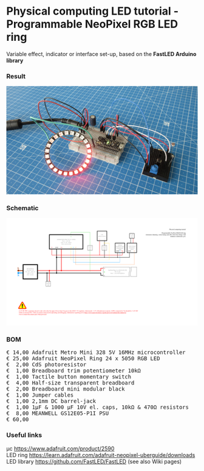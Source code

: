 # Physical computing LED tutorial - Programmable NeoPixel RGB LED ring

Variable effect, indicator or interface set-up, based on the **FastLED Arduino library**

### Result

![](Assets/8b%20result.jpg)

### Schematic

![](Assets/8b%20schematic.png)

### BOM

<pre>
€ 14,00 Adafruit Metro Mini 328 5V 16MHz microcontroller
€ 25,00 Adafruit NeoPixel Ring 24 x 5050 RGB LED
€  2,00 CdS photoresistor
€  1,00 Breadboard trim potentiometer 10kΩ
€  1,00 Tactile button momentary switch
€  4,00 Half-size transparent breadboard
€  2,00 Breadboard mini modular black
€  1,00 Jumper cables
€  1,00 2,1mm DC barrel-jack
€  1,00 1µF & 1000 µF 10V el. caps, 10kΩ & 470Ω resistors
€  8,00 MEANWELL GS12E05-P1I PSU
€ 60,00
</pre>  

### Useful links  

μc https://www.adafruit.com/product/2590  
LED ring https://learn.adafruit.com/adafruit-neopixel-uberguide/downloads  
LED library https://github.com/FastLED/FastLED (see also Wiki pages)  
